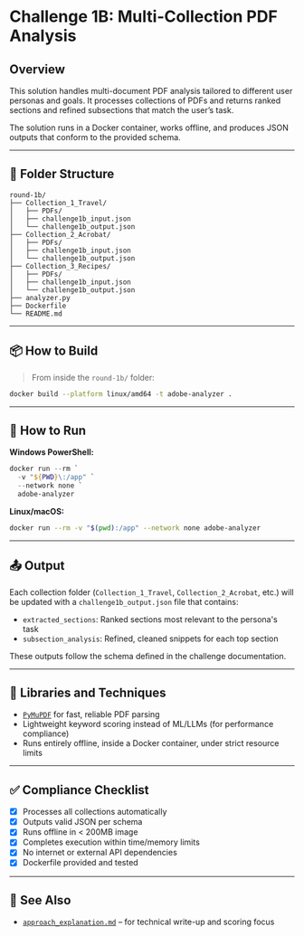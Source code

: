 # Challenge 1B: Multi-Collection PDF Analysis

## Overview

This solution handles multi-document PDF analysis tailored to different user personas and goals. It processes collections of PDFs and returns ranked sections and refined subsections that match the user’s task.

The solution runs in a Docker container, works offline, and produces JSON outputs that conform to the provided schema.

---

## 🔧 Folder Structure

```
round-1b/
├── Collection_1_Travel/
│   ├── PDFs/
│   ├── challenge1b_input.json
│   └── challenge1b_output.json
├── Collection_2_Acrobat/
│   ├── PDFs/
│   ├── challenge1b_input.json
│   └── challenge1b_output.json
├── Collection_3_Recipes/
│   ├── PDFs/
│   ├── challenge1b_input.json
│   └── challenge1b_output.json
├── analyzer.py
├── Dockerfile
└── README.md
```

---

## 📦 How to Build

> From inside the `round-1b/` folder:

```bash
docker build --platform linux/amd64 -t adobe-analyzer .
```

---

## 🚀 How to Run

**Windows PowerShell:**

```powershell
docker run --rm `
  -v "${PWD}\:/app" `
  --network none `
  adobe-analyzer
```

**Linux/macOS:**

```bash
docker run --rm -v "$(pwd):/app" --network none adobe-analyzer
```

---

## 📤 Output

Each collection folder (`Collection_1_Travel`, `Collection_2_Acrobat`, etc.) will be updated with a `challenge1b_output.json` file that contains:

- `extracted_sections`: Ranked sections most relevant to the persona's task
- `subsection_analysis`: Refined, cleaned snippets for each top section

These outputs follow the schema defined in the challenge documentation.

---

## 🧠 Libraries and Techniques

- [`PyMuPDF`](https://github.com/pymupdf/PyMuPDF) for fast, reliable PDF parsing
- Lightweight keyword scoring instead of ML/LLMs (for performance compliance)
- Runs entirely offline, inside a Docker container, under strict resource limits

---

## ✅ Compliance Checklist

- [x] Processes all collections automatically
- [x] Outputs valid JSON per schema
- [x] Runs offline in < 200MB image
- [x] Completes execution within time/memory limits
- [x] No internet or external API dependencies
- [x] Dockerfile provided and tested

---

## 📎 See Also

- [`approach_explanation.md`](./approach_explanation.md) – for technical write-up and scoring focus
